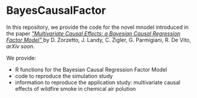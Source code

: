 # BayesCausalFactor

In this repository, we provide the code for the novel mnodel introduced in the paper <a href=https://arxiv.org/abs/2504.03480>_"Multivariate Causal Effects: a Bayesian Causal Regression Factor Model"_ </a> by D. Zorzetto, J. Landy, C. Zigler, G. Parmigiani, R. De Vito, _arXiv soon_. 

We provide:
 - R functions for the Bayesian Causal Regression Factor Model
 - code to reproduce the simulation study
 - information to reproduce the application study: multivariate causal effects of wildfire smoke in chemical air polution
